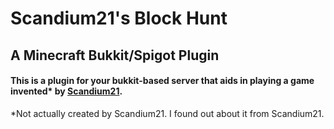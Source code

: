 # Scandium21's Block Hunt

## A Minecraft Bukkit/Spigot Plugin

#### This is a plugin for your bukkit-based server that aids in playing a game invented* by [Scandium21](https://www.youtube.com/channel/UCVEZ7PMELonkDcyOGRZn1pg).


*Not actually created by Scandium21. I found out about it from Scandium21.
